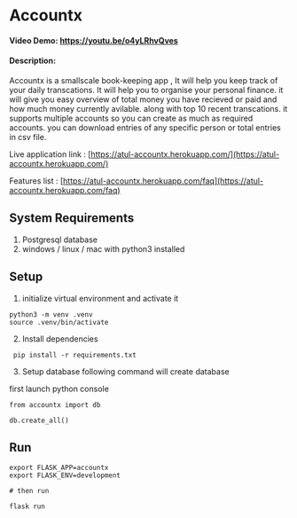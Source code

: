 # Accountx

#### Video Demo: https://youtu.be/o4yLRhvQves

#### Description:
Accountx is a smallscale book-keeping app , It will help you keep track of your daily transcations.
It will help you to organise your personal finance. it will give you easy overview of total money you have recieved or paid 
and how much money currently avilable.
along with top 10 recent transcations. it supports multiple accounts so you can create as much as required accounts.
you can download entries of any specific person or total entries in csv file.

Live application link : [https://atul-accountx.herokuapp.com/](https://atul-accountx.herokuapp.com/)

Features list : [https://atul-accountx.herokuapp.com/faq](https://atul-accountx.herokuapp.com/faq)

## System Requirements

1. Postgresql database
2. windows / linux / mac with python3 installed

## Setup

1. initialize virtual environment and activate it

```
python3 -m venv .venv
source .venv/bin/activate
```

2. Install dependencies

```
 pip install -r requirements.txt
```

3. Setup database
following command will create database

first launch python console

```
from accountx import db

db.create_all()
```

## Run

```
export FLASK_APP=accountx
export FLASK_ENV=development

# then run

flask run
```